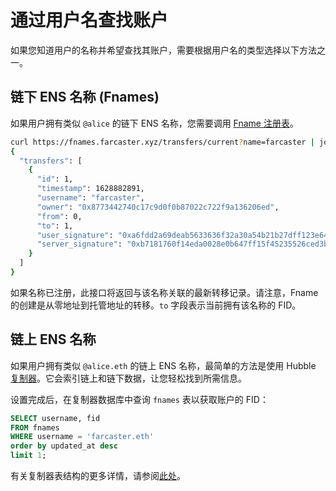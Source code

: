 # 通过用户名查找账户

如果您知道用户的名称并希望查找其账户，需要根据用户名的类型选择以下方法之一。

## 链下 ENS 名称 (Fnames)

如果用户拥有类似 `@alice` 的链下 ENS 名称，您需要调用 [Fname 注册表](/zh/reference/fname/api#get-current-fname-or-fid)。

```bash
curl https://fnames.farcaster.xyz/transfers/current?name=farcaster | jq
{
  "transfers": [
    {
      "id": 1,
      "timestamp": 1628882891,
      "username": "farcaster",
      "owner": "0x8773442740c17c9d0f0b87022c722f9a136206ed",
      "from": 0,
      "to": 1,
      "user_signature": "0xa6fdd2a69deab5633636f32a30a54b21b27dff123e6481532746eadca18cd84048488a98ca4aaf90f4d29b7e181c4540b360ba0721b928e50ffcd495734ef8471b",
      "server_signature": "0xb7181760f14eda0028e0b647ff15f45235526ced3b4ae07fcce06141b73d32960d3253776e62f761363fb8137087192047763f4af838950a96f3885f3c2289c41b"
    }
  ]
}
```

如果名称已注册，此接口将返回与该名称关联的最新转移记录。请注意，Fname 的创建是从零地址到托管地址的转移。`to` 字段表示当前拥有该名称的 FID。

## 链上 ENS 名称

如果用户拥有类似 `@alice.eth` 的链上 ENS 名称，最简单的方法是使用 Hubble [复制器](../apps/replicate.md)。它会索引链上和链下数据，让您轻松找到所需信息。

设置完成后，在复制器数据库中查询 `fnames` 表以获取账户的 FID：

```sql
SELECT username, fid
FROM fnames
WHERE username = 'farcaster.eth'
order by updated_at desc
limit 1;
```

有关复制器表结构的更多详情，请参阅[此处](/zh/reference/replicator/schema#fnames)。
